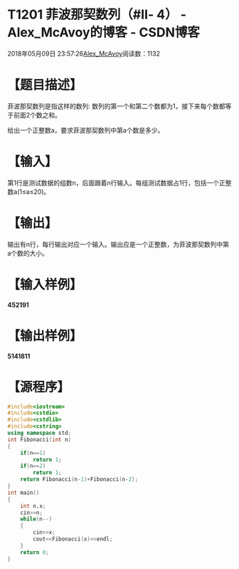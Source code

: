 # T1201 菲波那契数列（#Ⅱ- 4） - Alex_McAvoy的博客 - CSDN博客





2018年05月09日 23:57:26[Alex_McAvoy](https://me.csdn.net/u011815404)阅读数：1132








> 
# 【题目描述】

菲波那契数列是指这样的数列: 数列的第一个和第二个数都为1，接下来每个数都等于前面2个数之和。

给出一个正整数a，要求菲波那契数列中第a个数是多少。

# 【输入】

第1行是测试数据的组数n，后面跟着n行输入。每组测试数据占1行，包括一个正整数a(1≤a≤20)。

# 【输出】

输出有n行，每行输出对应一个输入。输出应是一个正整数，为菲波那契数列中第a个数的大小。

# 【输入样例】

**​452191**

# 【输出样例】

**​5141811**


# 【源程序】

```cpp
#include<iostream>
#include<cstdio>
#include<cstdlib>
#include<cstring>
using namespace std;
int Fibonacci(int n)
{
    if(n==1)
        return 1;
    if(n==2)
        return 1;
    return Fibonacci(n-1)+Fibonacci(n-2);
}
int main()
{
    int n,x;
    cin>>n;
    while(n--)
    {
        cin>>x;
        cout<<Fibonacci(x)<<endl;
    }
    return 0;
}
```



